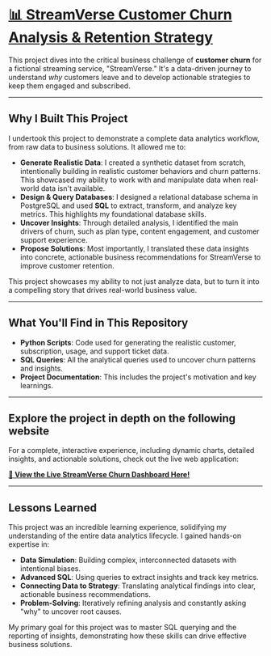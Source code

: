 # [📊 StreamVerse Customer Churn Analysis & Retention Strategy](https://soukaradi.github.io/website_for_churnanalysis/)

This project dives into the critical business challenge of **customer churn** for a fictional streaming service, "StreamVerse." It's a data-driven journey to understand *why* customers leave and to develop actionable strategies to keep them engaged and subscribed.

---

## Why I Built This Project

I undertook this project to demonstrate a complete data analytics workflow, from raw data to business solutions. It allowed me to:

* **Generate Realistic Data**: I created a synthetic dataset from scratch, intentionally building in realistic customer behaviors and churn patterns. This showcased my ability to work with and manipulate data when real-world data isn't available.
* **Design & Query Databases**: I designed a relational database schema in PostgreSQL and used **SQL** to extract, transform, and analyze key metrics. This highlights my foundational database skills.
* **Uncover Insights**: Through detailed analysis, I identified the main drivers of churn, such as plan type, content engagement, and customer support experience.
* **Propose Solutions**: Most importantly, I translated these data insights into concrete, actionable business recommendations for StreamVerse to improve customer retention.

This project showcases my ability to not just analyze data, but to turn it into a compelling story that drives real-world business value.

---

## What You'll Find in This Repository

* **Python Scripts**: Code used for generating the realistic customer, subscription, usage, and support ticket data.
* **SQL Queries**: All the analytical queries used to uncover churn patterns and insights.
* **Project Documentation**: This includes the project's motivation and key learnings.

---

## Explore the project in depth on the following website

For a complete, interactive experience, including dynamic charts, detailed insights, and actionable solutions, check out the live web application:

**[🔗 View the Live StreamVerse Churn Dashboard Here!](https://soukaradi.github.io/website_for_churnanalysis/)**

---

## Lessons Learned

This project was an incredible learning experience, solidifying my understanding of the entire data analytics lifecycle. I gained hands-on expertise in:

* **Data Simulation**: Building complex, interconnected datasets with intentional biases.
* **Advanced SQL**: Using queries to extract insights and track key metrics.
* **Connecting Data to Strategy**: Translating analytical findings into clear, actionable business recommendations.
* **Problem-Solving**: Iteratively refining analysis and constantly asking "why" to uncover root causes.

My primary goal for this project was to master SQL querying and the reporting of insights, demonstrating how these skills can drive effective business solutions.
